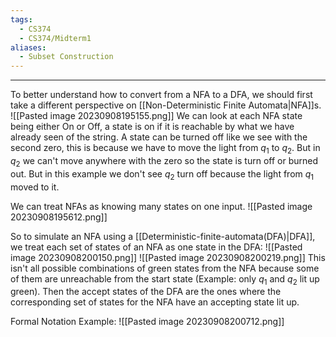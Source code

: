 ```yaml
---
tags:
  - CS374
  - CS374/Midterm1
aliases:
  - Subset Construction
---
```

---
To better understand how to convert from a NFA to a DFA, we should first take a different perspective on [[Non-Deterministic Finite Automata|NFA]]s. 
![[Pasted image 20230908195155.png]]
We can look at each NFA state being either On or Off, a state is on if it is reachable by what we have already seen of the string.
A state can be turned off like we see with the second zero, this is because we have to move the light from $q_1$ to $q_2$. But in $q_2$ we can't move anywhere with the zero so the state is turn off or burned out. But in this example we don't see $q_2$ turn off because the light from $q_1$ moved to it.

We can treat NFAs as knowing many states on one input.
![[Pasted image 20230908195612.png]]

So to simulate an NFA using a [[Deterministic-finite-automata(DFA)|DFA]], we treat each set of states of an NFA as one state in the DFA:
![[Pasted image 20230908200150.png]]
![[Pasted image 20230908200219.png]]
This isn't all possible combinations of green states from the NFA because some of them are unreachable from the start state (Example: only $q_1$ and $q_2$ lit up green).
Then the accept states of the DFA are the ones where the corresponding set of states for the NFA have an accepting state lit up.

Formal Notation Example:
![[Pasted image 20230908200712.png]]

